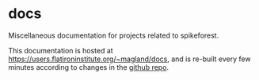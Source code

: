 # docs

Miscellaneous documentation for projects related to spikeforest.

This documentation is hosted at https://users.flatironinstitute.org/~magland/docs, and is re-built every few minutes according to changes in the [github repo](https://github.com/magland/spikeforest-docs).

#
